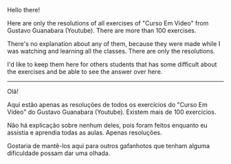 Hello there! 

Here are only the resolutions of all exercises of "Curso Em Video" from Gustavo Guanabara (Youtube). There are more than 100 exercises. 

There's no explanation about any of them, because they were made while I was watching and learning all the classes. There are only the resolutions.

I'd like to keep them here for others students that has some difficult about the exercises and be able to see the answer over here.

------------------

Olá!

Aqui estão apenas as resoluções de todos os exercícios do "Curso Em Vídeo" do Gustavo Guanabara (Youtube). Existem mais de 100 exercícios.

Não há explicação sobre nenhum deles, pois foram feitos enquanto eu assistia e aprendia todas as aulas. Apenas resoluções.

Gostaria de mantê-los aqui para outros gafanhotos que tenham alguma dificuldade possam dar uma olhada.
